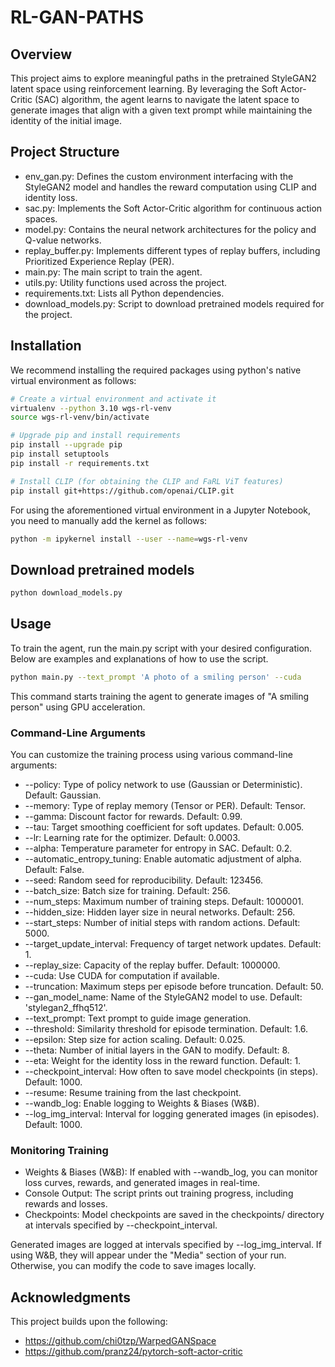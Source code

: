 # RL-GAN-PATHS

## Overview
This project aims to explore meaningful paths in the pretrained StyleGAN2 latent space using reinforcement learning. By leveraging the Soft Actor-Critic (SAC) algorithm, the agent learns to navigate the latent space to generate images that align with a given text prompt while maintaining the identity of the initial image.

## Project Structure

- env_gan.py: Defines the custom environment interfacing with the StyleGAN2 model and handles the reward computation using CLIP and identity loss.
- sac.py: Implements the Soft Actor-Critic algorithm for continuous action spaces.
- model.py: Contains the neural network architectures for the policy and Q-value networks.
- replay_buffer.py: Implements different types of replay buffers, including Prioritized Experience Replay (PER).
- main.py: The main script to train the agent.
- utils.py: Utility functions used across the project.
- requirements.txt: Lists all Python dependencies.
- download_models.py: Script to download pretrained models required for the project.

## Installation

We recommend installing the required packages using python's native virtual environment as follows:

```bash
# Create a virtual environment and activate it
virtualenv --python 3.10 wgs-rl-venv
source wgs-rl-venv/bin/activate

# Upgrade pip and install requirements
pip install --upgrade pip
pip install setuptools
pip install -r requirements.txt

# Install CLIP (for obtaining the CLIP and FaRL ViT features)
pip install git+https://github.com/openai/CLIP.git
```

For using the aforementioned virtual environment in a Jupyter Notebook, you need to manually add the kernel as follows:

```bash
python -m ipykernel install --user --name=wgs-rl-venv
```



## Download pretrained models

```bash
python download_models.py
```

## Usage
To train the agent, run the main.py script with your desired configuration. Below are examples and explanations of how to use the script.

```bash
python main.py --text_prompt 'A photo of a smiling person' --cuda
```
This command starts training the agent to generate images of "A smiling person" using GPU acceleration.

### Command-Line Arguments
You can customize the training process using various command-line arguments:

- --policy: Type of policy network to use (Gaussian or Deterministic). Default: Gaussian.
- --memory: Type of replay memory (Tensor or PER). Default: Tensor.
- --gamma: Discount factor for rewards. Default: 0.99.
- --tau: Target smoothing coefficient for soft updates. Default: 0.005.
- --lr: Learning rate for the optimizer. Default: 0.0003.
- --alpha: Temperature parameter for entropy in SAC. Default: 0.2.
- --automatic_entropy_tuning: Enable automatic adjustment of alpha. Default: False.
- --seed: Random seed for reproducibility. Default: 123456.
- --batch_size: Batch size for training. Default: 256.
- --num_steps: Maximum number of training steps. Default: 1000001.
- --hidden_size: Hidden layer size in neural networks. Default: 256.
- --start_steps: Number of initial steps with random actions. Default: 5000.
- --target_update_interval: Frequency of target network updates. Default: 1.
- --replay_size: Capacity of the replay buffer. Default: 1000000.
- --cuda: Use CUDA for computation if available.
- --truncation: Maximum steps per episode before truncation. Default: 50.
- --gan_model_name: Name of the StyleGAN2 model to use. Default: 'stylegan2_ffhq512'.
- --text_prompt: Text prompt to guide image generation.
- --threshold: Similarity threshold for episode termination. Default: 1.6.
- --epsilon: Step size for action scaling. Default: 0.025.
- --theta: Number of initial layers in the GAN to modify. Default: 8.
- --eta: Weight for the identity loss in the reward function. Default: 1.
- --checkpoint_interval: How often to save model checkpoints (in steps). Default: 1000.
- --resume: Resume training from the last checkpoint.
- --wandb_log: Enable logging to Weights & Biases (W&B).
- --log_img_interval: Interval for logging generated images (in episodes). Default: 1000.

### Monitoring Training
- Weights & Biases (W&B): If enabled with --wandb_log, you can monitor loss curves, rewards, and generated images in real-time.
- Console Output: The script prints out training progress, including rewards and losses.
- Checkpoints: Model checkpoints are saved in the checkpoints/ directory at intervals specified by --checkpoint_interval.

Generated images are logged at intervals specified by --log_img_interval. If using W&B, they will appear under the "Media" section of your run. Otherwise, you can modify the code to save images locally.

## Acknowledgments
This project builds upon the following:

- https://github.com/chi0tzp/WarpedGANSpace
- https://github.com/pranz24/pytorch-soft-actor-critic
